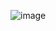 ![image](https://user-images.githubusercontent.com/72875986/150327681-6824d6b8-05fa-4e5b-b537-399c5060670a.png)
